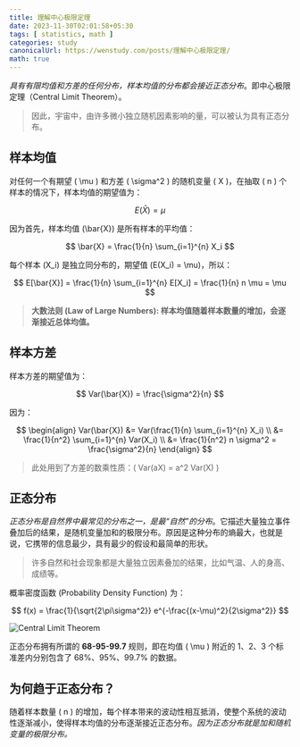 ```yaml
---
title: 理解中心极限定理
date: 2023-11-30T02:01:58+05:30
tags: [ statistics, math ]
categories: study
canonicalUrl: https://wenstudy.com/posts/理解中心极限定理/
math: true
---
```


_具有有限均值和方差的任何分布，样本均值的分布都会接近正态分布_。即中心极限定理（Central Limit Theorem）。

> 因此，宇宙中，由许多微小独立随机因素影响的量，可以被认为具有正态分布。

<!--more-->

## 样本均值
对任何一个有期望 \( \mu \) 和方差 \( \sigma^2 \) 的随机变量 \( X \)，在抽取 \( n \) 个样本的情况下，样本均值的期望值为：

$$
E(\bar{X}) = \mu
$$

因为首先，样本均值 \(\bar{X}\) 是所有样本的平均值：

$$
\bar{X} = \frac{1}{n} \sum_{i=1}^{n} X_i
$$

每个样本 \(X_i\) 是独立同分布的，期望值 \(E(X_i) = \mu\)，所以：

$$
E[\bar{X}] = \frac{1}{n} \sum_{i=1}^{n} E[X_i] = \frac{1}{n} n \mu = \mu
$$

> **大数法则 (Law of Large Numbers): 样本均值随着样本数量的增加，会逐渐接近总体均值。**

## 样本方差
样本方差的期望值为：

$$
Var(\bar{X}) = \frac{\sigma^2}{n}
$$

因为：

$$
\begin{align}
Var(\bar{X}) &= Var(\frac{1}{n} \sum_{i=1}^{n} X_i) \\
&= \frac{1}{n^2} \sum_{i=1}^{n} Var(X_i)  \\
&= \frac{1}{n^2} n \sigma^2 = \frac{\sigma^2}{n}
\end{align}
$$

> 此处用到了方差的数乘性质：\( Var(aX) = a^2 Var(X) \)


## 正态分布

_正态分布是自然界中最常见的分布之一，是最“自然”的分布_。它描述大量独立事件叠加后的结果，是随机变量加和的极限分布。原因是这种分布的熵最大，也就是说，它携带的信息最少，具有最少的假设和最简单的形状。

> 许多自然和社会现象都是大量独立因素叠加的结果，比如气温、人的身高、成绩等。

概率密度函数 (Probability Density Function) 为：

$$
f(x) = \frac{1}{\sqrt{2\pi\sigma^2}} e^{-\frac{(x-\mu)^2}{2\sigma^2}}
$$

![Central Limit Theorem](/images/central-limit-theorem/normal-distribution.png)

正态分布拥有所谓的 **68-95-99.7** 规则，即在均值 \( \mu \) 附近的 1、2、3 个标准差内分别包含了 68%、95%、99.7% 的数据。

## 为何趋于正态分布？

随着样本数量 \( n \) 的增加，每个样本带来的波动性相互抵消，使整个系统的波动性逐渐减小，使得样本均值的分布逐渐接近正态分布。_因为正态分布就是加和随机变量的极限分布。_
